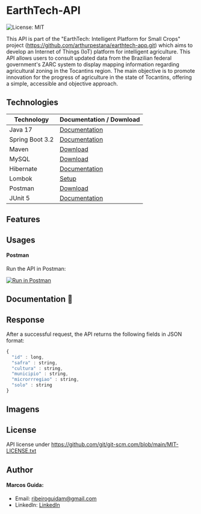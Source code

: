 # EarthTech-API
![License: MIT](https://img.shields.io/github/license/mainvest/vue-simple-icons)

This API is part of the "EarthTech: Intelligent Platform for Small Crops" project (https://github.com/arthurpestana/earthtech-app.git) which aims to develop an Internet of Things (IoT) platform for intelligent agriculture. This API allows users to consult updated data from the Brazilian federal government's ZARC system to display mapping information regarding agricultural zoning in the Tocantins region. The main objective is to promote innovation for the progress of agriculture in the state of Tocantins, offering a simple, accessible and objective approach.

## Technologies

| Technology | Documentation / Download |
|------------|------------------------------|
| Java 17 | [Documentation](https://docs.oracle.com/en/java/javase/17/) |
| Spring Boot 3.2| [Documentation](https://docs.spring.io/spring-boot/installing.html) |
| Maven | [Download](https://maven.apache.org/download.cgi) |
| MySQL | [Download](https://dev.mysql.com/downloads/installer/) |
| Hibernate | [Documentation](https://hibernate.org/orm/documentation/getting-started/) |
| Lombok | [Setup](https://projectlombok.org/setup/) |
| Postman | [Download](https://www.postman.com/downloads/) |
| JUnit 5 | [Documentation](https://junit.org/junit5/) |


## Features

## Usages

#### Postman
Run the API in Postman: 

[![Run in Postman](https://run-beta.pstmn.io/button.svg)](https://app.getpostman.com/run-collection/11144369-e27366d6-7699-46f4-b58e-2b2b2e637be5-Szf6Z9B3)


## Documentation 📄

## Response
After a successful request, the API returns the following fields in JSON format:

```js
{
  "id" : long,
  "safra" : string,
  "cultura" : string,
  "municipio" : string,
  "microrrregiao" : string,
  "solo" : string
}
```

## Imagens 

## License

API license under https://github.com/git/git-scm.com/blob/main/MIT-LICENSE.txt

## Author

#### **Marcos Guida**:
- Email: ribeiroguidam@gmail.com
- Linkedln: [Linkedln](https://www.linkedin.com/in/marcos-ribeiro-guida/)


